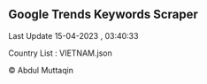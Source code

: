 

## Google Trends Keywords Scraper 
 
Last Update 15-04-2023 , 03:40:33

Country List :
VIETNAM.json



© Abdul Muttaqin 

